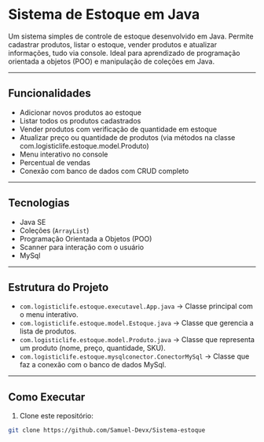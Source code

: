 # Sistema de Estoque em Java

Um sistema simples de controle de estoque desenvolvido em Java. Permite cadastrar produtos, listar o estoque, vender produtos e atualizar informações, tudo via console. Ideal para aprendizado de programação orientada a objetos (POO) e manipulação de coleções em Java.

---

## Funcionalidades

- Adicionar novos produtos ao estoque  
- Listar todos os produtos cadastrados  
- Vender produtos com verificação de quantidade em estoque  
- Atualizar preço ou quantidade de produtos (via métodos na classe com.logisticlife.estoque.model.Produto)  
- Menu interativo no console  
- Percentual de vendas
- Conexão com banco de dados com CRUD completo 
---

## Tecnologias

- Java SE  
- Coleções (`ArrayList`)  
- Programação Orientada a Objetos (POO)  
- Scanner para interação com o usuário  
- MySql
---

## Estrutura do Projeto

- `com.logisticlife.estoque.executavel.App.java` → Classe principal com o menu interativo.
- `com.logisticlife.estoque.model.Estoque.java` → Classe que gerencia a lista de produtos.
- `com.logisticlife.estoque.model.Produto.java` → Classe que representa um produto (nome, preço, quantidade, SKU).  
- `com.logisticlife.estoque.mysqlconector.ConectorMySql` → Classe que faz a conexão com o banco de dados MySql.
---

## Como Executar

1. Clone este repositório:
```bash
git clone https://github.com/Samuel-Devx/Sistema-estoque

